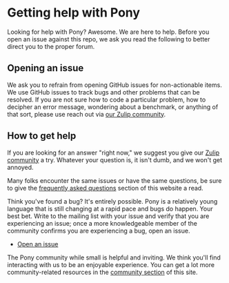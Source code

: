 # Getting help with Pony

Looking for help with Pony? Awesome. We are here to help. Before you open an issue against this repo, we ask you read the following to better direct you to the proper forum.

## Opening an issue

We ask you to refrain from opening GitHub issues for non-actionable items. We use GitHub issues to track bugs and other problems that can be resolved. If you are not sure how to code a particular problem, how to decipher an error message, wondering about a benchmark, or anything of that sort, please use reach out via [our Zulip community][zulip].

## How to get help

If you are looking for an answer "right now," we suggest you give our [Zulip community][zulip-beginner-help] a try. Whatever your question is, it isn't dumb, and we won't get annoyed.

Many folks encounter the same issues or have the same questions, be sure to give the [frequently asked questions][FAQ] section of this website a read.

Think you've found a bug? It's entirely possible. Pony is a relatively young language that is still changing at a rapid pace and bugs do happen. Your best bet. Write to the mailing list with your issue and verify that you are experiencing an issue; once a more knowledgeable member of the community confirms you are experiencing a bug, open an issue.

* [Open an issue][issues]

The Pony community while small is helpful and inviting. We think you'll find interacting with us to be an enjoyable experience. You can get a lot more community-related resources in the [community section][website community section] of this site.

[FAQ]: https://www.ponylang.io/faq/
[zulip]: https://ponylang.zulipchat.com
[zulip-beginner-help]: https://ponylang.zulipchat.com/#narrow/stream/189985-beginner-help
[issues]: https://github.com/ponylang/ponyc/issues
[website community section]: https://www.ponylang.io/community/
